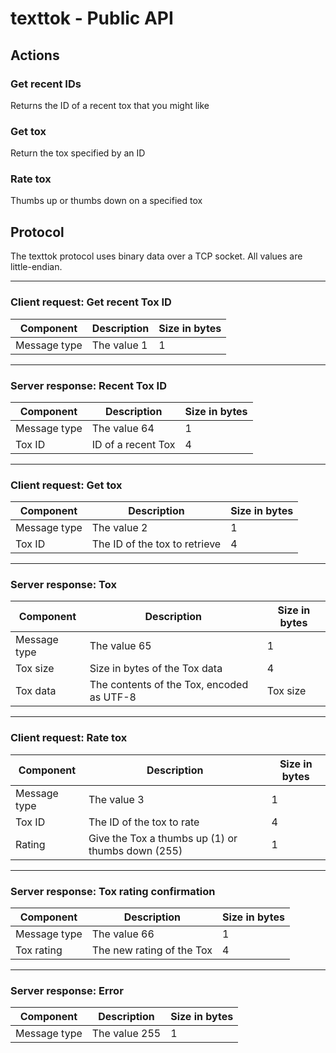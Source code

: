 # texttok - Public API

## Actions

### Get recent IDs

Returns the ID of a recent tox that you might like

### Get tox

Return the tox specified by an ID

### Rate tox

Thumbs up or thumbs down on a specified tox

## Protocol

The texttok protocol uses binary data over a TCP socket. All values are little-endian.

--- 
### Client request: Get recent Tox ID

| Component | Description | Size in bytes |
| --- | --- | -- |
| Message type | The value 1 | 1 |

---
### Server response: Recent Tox ID

| Component | Description | Size in bytes |
| --- | --- | -- |
| Message type | The value 64 | 1 |
| Tox ID | ID of a recent Tox | 4 |

---
### Client request: Get tox

| Component | Description | Size in bytes |
| --- | --- | -- |
| Message type | The value 2 | 1 |
| Tox ID | The ID of the tox to retrieve | 4 |

---
### Server response: Tox

| Component | Description | Size in bytes |
| --- | --- | -- |
| Message type | The value 65 | 1 |
| Tox size | Size in bytes of the Tox data | 4 |
| Tox data | The contents of the Tox, encoded as UTF-8 | Tox size |

---
### Client request: Rate tox

| Component | Description | Size in bytes |
| --- | --- | -- |
| Message type | The value 3 | 1 |
| Tox ID | The ID of the tox to rate | 4 |
| Rating | Give the Tox a thumbs up (1) or thumbs down (255) | 1 |

---
### Server response: Tox rating confirmation

| Component | Description | Size in bytes |
| --- | --- | -- |
| Message type | The value 66 | 1 |
| Tox rating | The new rating of the Tox | 4 |

---
### Server response: Error

| Component | Description | Size in bytes |
| --- | --- | -- |
| Message type | The value 255 | 1 |
